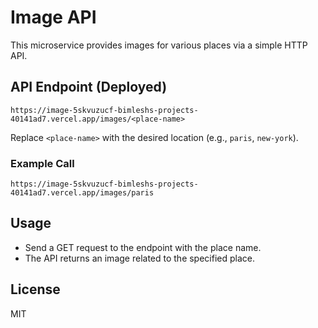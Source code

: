 # Image API

This microservice provides images for various places via a simple HTTP API.

## API Endpoint (Deployed)

```
https://image-5skvuzucf-bimleshs-projects-40141ad7.vercel.app/images/<place-name>
```

Replace `<place-name>` with the desired location (e.g., `paris`, `new-york`).

### Example Call

```
https://image-5skvuzucf-bimleshs-projects-40141ad7.vercel.app/images/paris
```

## Usage

- Send a GET request to the endpoint with the place name.
- The API returns an image related to the specified place.

## License

MIT